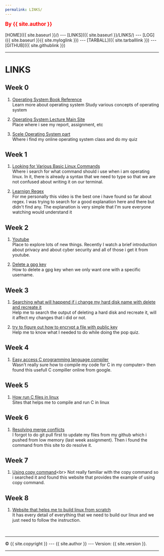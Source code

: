```yaml
---
permalink: LINKS/
---
```

<span style="color:red; font-weight:bold; font-size:larger;">By {{ site.author }}</span>
<br><br>
[HOME]({{ site.baseurl }}/) ---
[LINKS]({{ site.baseurl }}/LINKS/) ---
[LOG]({{ site.baseurl }}{{ site.myloglink }}) ---
[TARBALL]({{ site.tarballlink }}) ---
[GITHUB]({{ site.githublink }})
<br>
<hr>

# LINKS

## Week 0
1. [Operating System Book Reference](https://www.os-book.com/OS10/)<br>
Learn more about operating system
Study various concepts of operating system

2. [Operating System Lecture Main Site](https://os.vlsm.org/)<br>
Place where i see my report, assignment, etc

3. [Scele Operating System part](https://scele.cs.ui.ac.id/course/view.php?id=3398)<br>
Where i find my online operating system class and do my quiz

## Week 1
1. [Looking for Various Basic Linux Commands](https://linoxide.com/linux-command/essential-linux-basic-commands/)<br>
Where i search for what command should i use when i am operating linux. In it, there is already a syntax that we need to type so that we are not confused about writing it on our terminal.

2. [Learnign Regex](https://www.youtube.com/watch?v=bgBWp9EIlMM)<br>
For me personally this video is the best one i have found so far about regex. I was trying to search for a good explanation here and there but didn't find any. The explanation is very simple that I'm sure everyone watching would understand it

## Week 2
1. [Youtube](https://www.youtube.com/)<br>
Place to explore lots of new things. Recently I watch a brief introduction about privacy and about cyber security and all of those i get it from youtube.

2. [Delete a gpg key](https://linuxhint.com/delete-gpg-keys-linux/)<br>
How to delete a gpg key when we only want one with a specific username.

## Week 3 
1. [Searching what will happend if i change my hard disk name with delete and recreate it](https://www.quora.com/Will-wiping-the-hard-drive-of-a-virtual-machine-affect-your-actual-computers-hard-drive)<br>
Help me to search the output of deleting a hard disk and recreate it, will it affect my changes that i did or not.

2. [try to figure out how to encrypt a file with public key](https://sites.radford.edu/~itec345/2013spring-ibarland/Homeworks/hw06/hw06.html)<br>
Help me to know what I needed to do while doing the pop quiz.

## Week 4
1. [Easy access C programming language compiler](https://www.programiz.com/c-programming/online-compiler/)<br>
Wasn't really sure how to compile my code for C in my computer> then found this usefull C compiller online from google.

## Week 5
1. [How run C files in linux](https://vitux.com/how-to-write-and-run-a-c-program-in-linux/)<br>
Sites that helps me to compile and run C in linux

## Week 6
1. [Resolving merge conflicts](https://docs.github.com/en/get-started/using-git/resolving-merge-conflicts-after-a-git-rebase)<br>
I forgot to do git pull first to update my files from my github which i pushed from low memory (last week assignment). Then i found the command from this site to do resolve it.

## Week 7
1. [Using copy command](https://www.tutorialspoint.com/unix_commands/cp.htm#:~:text=cp%20command%20copies%20files%20(or,SOURCE%20file%20to%20DEST%20file))<br>
Not really familiar with the copy command so i searched it and found this website that provides the example of using copy command.

## Week 8
1. [Website that helps me to build linux from scratch](https://www.linuxfromscratch.org/lfs/view/11.2/index.html)<br>
It has every detail of everything that we need to build our linux and we just need to follow the instruction.
<br>
<hr>
&copy; {{ site.copyright }} --- {{ site.author }} --- Version: {{ site.version }}.
<hr>
<br>
